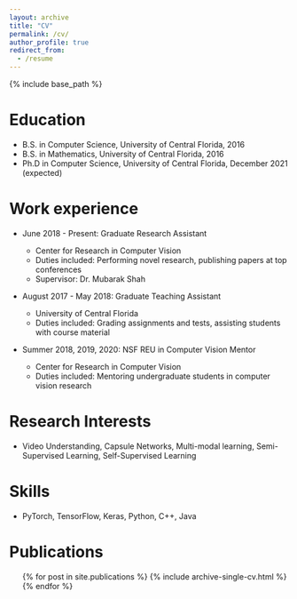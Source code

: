 ```yaml
---
layout: archive
title: "CV"
permalink: /cv/
author_profile: true
redirect_from:
  - /resume
---
```


{% include base_path %}

Education
======
* B.S. in Computer Science, University of Central Florida, 2016
* B.S. in Mathematics, University of Central Florida, 2016
* Ph.D in Computer Science, University of Central Florida, December 2021 (expected)

Work experience
======
* June 2018 - Present: Graduate Research Assistant
  * Center for Research in Computer Vision
  * Duties included: Performing novel research, publishing papers at top conferences
  * Supervisor: Dr. Mubarak Shah

* August 2017 - May 2018: Graduate Teaching Assistant
  * University of Central Florida
  * Duties included: Grading assignments and tests, assisting students with course material
  
* Summer 2018, 2019, 2020: NSF REU in Computer Vision Mentor
  * Center for Research in Computer Vision
  * Duties included: Mentoring undergraduate students in computer vision research
  

Research Interests
======
* Video Understanding, Capsule Networks, Multi-modal learning, Semi-Supervised Learning, Self-Supervised Learning
  
Skills
======
* PyTorch, TensorFlow, Keras, Python, C++, Java

Publications
======
  <ul>{% for post in site.publications %}
    {% include archive-single-cv.html %}
  {% endfor %}</ul>
  

  
